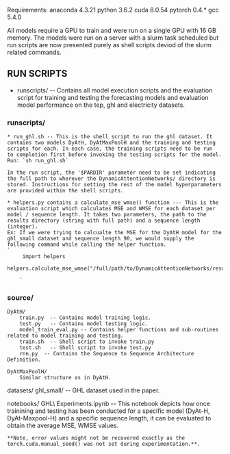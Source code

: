 Requirements:
  anaconda 4.3.21
  python   3.6.2
  cuda     8.0.54
  pytorch  0.4.*
  gcc      5.4.0 
 
All models require a GPU to train and were run on a single GPU with 16 GB memory. The models were run on a server with a slurm task scheduled but run scripts are now presented purely as shell scripts deviod of the slurm related commands.

## RUN SCRIPTS
 * runscripts/   -- Contains all model execution scripts and the evaluation script for training and testing the forecasting models and evaluation model performance on the tep, ghl and electricity datasets.

	      
### runscripts/
	
	* run_ghl.sh -- This is the shell script to run the ghl dataset. It contains two models DyAtH, DyAtMaxPoolH and the training and testing scripts for each. In each case, the training scripts need to be run  to completion first before invoking the testing scripts for the model.
	Run: `sh run_ghl.sh`

	In the run script, the '$PARDIR' parameter need to be set indicating the full path to wherever the DynamicAttentionNetworks/ directory is stored. Instructions for setting the rest of the model hyperparameters are provided within the shell scripts.

	* helpers.py contains a calculate_mse_wmse() function --- This is the evaluation script which calculates MSE and WMSE for each dataset per model / sequence length. It takes two parameters, the path to the results directory (string with full path) and a sequence length (integer).
	Ex: If we were trying to calcualte the MSE for the DyAtH model for the ghl_small dataset and sequence length 90, we would supply the following command while calling the helper function.
	`
         import helpers
         helpers.calculate_mse_wmse("/full/path/to/DynamicAttentionNetworks/results/DyAtH/DyAtH_mean/",90)
         
        `

### source/ 
	DyAtH/
		train.py  -- Contains model training logic.
		test.py	  -- Contains model testing logic.
		model_train_eval.py -- Contains helper functions and sub-routines related to model training and testing.
		train.sh  -- Shell script to invoke train.py
		test.sh	  -- Shell script to invoke test.py
		rnn.py  -- Contains the Sequence to Sequence Architecture Definition.

	DyAtMaxPoolH/	
 		Similar structure as in DyAtH.
datasets/
	ghl_small/  -- GHL dataset used in the paper.


notebooks/
    GHL\ Experiments.ipynb  -- This notebook depicts how once trainining and testing has been conducted for a specific model (DyAt-H, DyAt-Maxpool-H) and a specific sequence length, it can be evaluated to obtain the average MSE, WMSE values.

    **Note, error values might not be recovered exactly as the torch.cuda.manual_seed() was not set during experimentation.**. 
